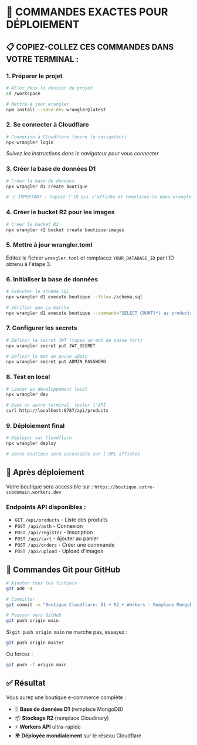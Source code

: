 # 🚀 COMMANDES EXACTES POUR DÉPLOIEMENT

## 📋 COPIEZ-COLLEZ CES COMMANDES DANS VOTRE TERMINAL :

### 1. Préparer le projet
```bash
# Aller dans le dossier du projet
cd /workspace

# Mettre à jour wrangler
npm install --save-dev wrangler@latest
```

### 2. Se connecter à Cloudflare
```bash
# Connexion à Cloudflare (ouvre le navigateur)
npx wrangler login
```
*Suivez les instructions dans le navigateur pour vous connecter*

### 3. Créer la base de données D1
```bash
# Créer la base de données
npx wrangler d1 create boutique

# ⚠️ IMPORTANT : Copiez l'ID qui s'affiche et remplacez-le dans wrangler.toml
```

### 4. Créer le bucket R2 pour les images
```bash
# Créer le bucket R2
npx wrangler r2 bucket create boutique-images
```

### 5. Mettre à jour wrangler.toml
Éditez le fichier `wrangler.toml` et remplacez `YOUR_DATABASE_ID` par l'ID obtenu à l'étape 3.

### 6. Initialiser la base de données
```bash
# Exécuter le schéma SQL
npx wrangler d1 execute boutique --file=./schema.sql

# Vérifier que ça marche
npx wrangler d1 execute boutique --command="SELECT COUNT(*) as products FROM products;"
```

### 7. Configurer les secrets
```bash
# Définir le secret JWT (tapez un mot de passe fort)
npx wrangler secret put JWT_SECRET

# Définir le mot de passe admin
npx wrangler secret put ADMIN_PASSWORD
```

### 8. Test en local
```bash
# Lancer en développement local
npx wrangler dev

# Dans un autre terminal, tester l'API
curl http://localhost:8787/api/products
```

### 9. Déploiement final
```bash
# Déployer sur Cloudflare
npx wrangler deploy

# Votre boutique sera accessible sur l'URL affichée
```

## 🔗 Après déploiement

Votre boutique sera accessible sur : `https://boutique.votre-subdomain.workers.dev`

### Endpoints API disponibles :
- `GET /api/products` - Liste des produits
- `POST /api/auth` - Connexion
- `POST /api/register` - Inscription  
- `POST /api/cart` - Ajouter au panier
- `POST /api/orders` - Créer une commande
- `POST /api/upload` - Upload d'images

## 🎯 Commandes Git pour GitHub

```bash
# Ajouter tous les fichiers
git add -A

# Committer
git commit -m "Boutique Cloudflare: D1 + R2 + Workers - Remplace MongoDB + Cloudinary"

# Pousser vers GitHub
git push origin main
```

Si `git push origin main` ne marche pas, essayez :
```bash
git push origin master
```

Ou forcez :
```bash
git push -f origin main
```

## ✅ Résultat

Vous aurez une boutique e-commerce complète :
- 🗄️ **Base de données D1** (remplace MongoDB)
- 📦 **Stockage R2** (remplace Cloudinary)  
- ⚡ **Workers API** ultra-rapide
- 🌍 **Déployée mondialement** sur le réseau Cloudflare